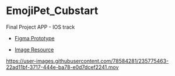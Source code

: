 # EmojiPet_Cubstart
Final Project APP - IOS track

- [Figma Prototype](https://www.figma.com/file/KMRI3d6PStWzNRqAo9uoFu/Emoji_Pet?t=bqweQDC3LXFIza7q-1)

- [Image Resource](https://www.figma.com/file/NkOzgeiYZuVqm3A2aUQ4ao/Pup-atars-Illustration-Library-(Community)?t=bqweQDC3LXFIza7q-1)



https://user-images.githubusercontent.com/78584281/235775463-22ad11bf-3717-444e-ba78-e0d7dcef2241.mov




